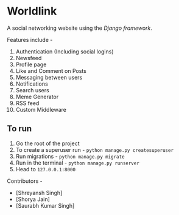Worldlink
=========

A social networking website using the *Django framework*.  

Features include -  
1. Authentication (Including social logins)
2. Newsfeed
3. Profile page
4. Like and Comment on Posts
5. Messaging between users
6. Notifications
7. Search users
8. Meme Generator
9. RSS feed
10. Custom Middleware

## To run

1. Go the root of the project
2. To create a superuser run - `python manage.py createsuperuser`
3. Run migrations -  `python manage.py migrate`
4. Run in the terminal - `python manage.py runserver`
5. Head to `127.0.0.1:8000`

Contributors -  
* [Shreyansh Singh]
* [Shorya Jain]
* [Saurabh Kumar Singh]